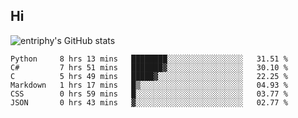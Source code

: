 ## Hi
![entriphy's GitHub stats](https://github-readme-stats.vercel.app/api?username=entriphy&show_icons=true&title_color=2196F3&bg_color=212121&text_color=FAFAFA&hide_border=true)
<!--START_SECTION:waka-->

```text
Python     8 hrs 13 mins   ████████░░░░░░░░░░░░░░░░░   31.51 %
C#         7 hrs 51 mins   ███████▓░░░░░░░░░░░░░░░░░   30.10 %
C          5 hrs 49 mins   █████▓░░░░░░░░░░░░░░░░░░░   22.25 %
Markdown   1 hrs 17 mins   █▒░░░░░░░░░░░░░░░░░░░░░░░   04.93 %
CSS        0 hrs 59 mins   █░░░░░░░░░░░░░░░░░░░░░░░░   03.77 %
JSON       0 hrs 43 mins   ▓░░░░░░░░░░░░░░░░░░░░░░░░   02.77 %
```

<!--END_SECTION:waka-->
